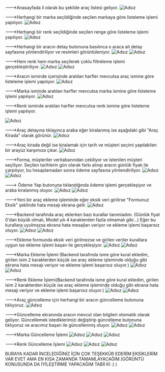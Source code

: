 --->Anasayfada il olarak bu şekilde araç listesi geliyor.
![Adsız](https://user-images.githubusercontent.com/41199747/114317520-22787100-9b11-11eb-97e6-61352d4ed0ce.png)

--->Herhangi bir marka seçildiğinde seçilen markaya göre listeleme işlemi yapılıyor.
![Adsız](https://user-images.githubusercontent.com/41199747/114317635-a6caf400-9b11-11eb-8c8f-a0dfb121f4d7.png)

--->Herhangi bir renk seçildiğinde seçilen renge göre listeleme işlemi yapılıyor.
![Adsız](https://user-images.githubusercontent.com/41199747/114317674-ec87bc80-9b11-11eb-86d7-b031abade2f3.png)

--->Herhangi bir aracın detay butonuna basılınca o araca ait detay sayfasına yönlendiriliyor ve resimleri görüntüleniyor.
![Adsız](https://user-images.githubusercontent.com/41199747/114317788-746dc680-9b12-11eb-91aa-aa6783873887.png)
![Adsız](https://user-images.githubusercontent.com/41199747/114317840-be56ac80-9b12-11eb-897f-fbde8d1440ff.png)

--->Hem renk hem marka seçilerek çoklu filtreleme işlemi gerçekleştiriliyor.
![Adsız](https://user-images.githubusercontent.com/41199747/114317936-2c02d880-9b13-11eb-8cb5-50f1afbf1426.png)
![Adsız](https://user-images.githubusercontent.com/41199747/114317969-52c10f00-9b13-11eb-979f-ea0303401b0e.png)

--->Aracın isminde içerisinde aratılan harfler mevcutsa araç ismine göre listeleme işlemi yapılıyor.
![Adsız](https://user-images.githubusercontent.com/41199747/114318099-1a6e0080-9b14-11eb-81c5-dd6fa4773af1.png)

--->Marka isminde  aratılan harfler mevcutsa marka ismine göre listeleme işlemi yapılıyor.
![Adsız](https://user-images.githubusercontent.com/41199747/114318162-6de04e80-9b14-11eb-81fc-e8e9b9ac0f7e.png)

--->Renk isminde  aratılan harfler mevcutsa renk ismine göre listeleme işlemi yapılıyor.

![Adsız](https://user-images.githubusercontent.com/41199747/114318200-a849eb80-9b14-11eb-9dc0-22bae4124295.png)

--->Araç detayına tıklayınca araba eğer kiralanmış ise aşağıdaki gibi "Araç Kirada" olarak görünür.
![Adsız](https://user-images.githubusercontent.com/41199747/114318431-8c931500-9b15-11eb-9bbd-ad7c656d4076.png)

--->Araç kirada değil ise kiralamak için tarih ve müşteri seçimi yapılabilen bir arayüz karşımıza çıkar.
![Adsız](https://user-images.githubusercontent.com/41199747/114318510-f9a6aa80-9b15-11eb-8d46-b552eee94c04.png)

--->Forma, müşteriler veritabanından çekiliyor ve istenilen müşteri seçiliyor. Seçilen tarihlerin gün olarak farkı alınıp aracın günlük fiyatı ile çarpılıyor, bu hesaplamadan sonra ödeme sayfasına yönlendiriliyor.
![Adsız](https://user-images.githubusercontent.com/41199747/114318673-cfa1b800-9b16-11eb-9d3d-aaf9bb167c19.png)
![Adsız](https://user-images.githubusercontent.com/41199747/114318902-ba795900-9b17-11eb-9c7a-9519df343b40.png)

---> Ödeme Yap butonuna tıklandığında ödeme işlemi gerçekleşiyor ve araba kiralanmış oluyor.
![Adsız](https://user-images.githubusercontent.com/41199747/114319000-31aeed00-9b18-11eb-8b20-35d385271e4a.png)
![Adsız](https://user-images.githubusercontent.com/41199747/114319040-6d49b700-9b18-11eb-97c0-793fc919b5cc.png)

--->Yeni bir araç ekleme işleminde eğer eksik veri girilirse "Formunuz Eksik" şeklinde hata mesajı ekrana gelir.
![Adsız](https://user-images.githubusercontent.com/41199747/114319221-3cb64d00-9b19-11eb-92f8-ec0ce14d4e1e.png)

--->Backend tarafında araç eklerken bazı kurallar tanımladım. (Günlük fiyat 0'dan büyük olmalı, Model yılı 4 karakterden fazla olmamalı gibi...) Eğer bu kurallara uyulmazsa ekrana hata mesajları veriyor ve ekleme işlemi başarısız oluyor.
![Adsız](https://user-images.githubusercontent.com/41199747/114319317-a0407a80-9b19-11eb-9852-d8230dbe4afe.png)
![Adsız](https://user-images.githubusercontent.com/41199747/114319379-ef86ab00-9b19-11eb-9d87-8172137b1e1f.png)

--->Ekleme formunda eksik veri girilmezse ve girilen veriler kurallara uygun ise ekleme işlemi başarı ile gerçekleşiyor.
![Adsız](https://user-images.githubusercontent.com/41199747/114319477-602dc780-9b1a-11eb-84dc-34c2d04fafd6.png)
![Adsız](https://user-images.githubusercontent.com/41199747/114319501-82274a00-9b1a-11eb-8921-bb9bb6fb3a48.png)

--->Marka Ekleme İşlemi  (Backend tarafında isme göre kural ekledim, girilen isim 2 karakterden küçük ise araç ekleme işleminde olduğu gibi ekrana hata mesajı veriyor ve ekleme işlemi başarısız oluyor.)
![Adsız](https://user-images.githubusercontent.com/41199747/114319564-b13dbb80-9b1a-11eb-9884-7e9f93f22739.png)
![Adsız](https://user-images.githubusercontent.com/41199747/114319593-c9add600-9b1a-11eb-92b4-610ba3caf4cb.png)

--->Renk Ekleme İşlemi(Backend tarafında isme göre kural ekledim, girilen isim 2 karakterden küçük ise araç ekleme işleminde olduğu gibi ekrana hata mesajı veriyor ve ekleme işlemi başarısız oluyor.)
![Adsız](https://user-images.githubusercontent.com/41199747/114319634-f235d000-9b1a-11eb-8282-1ef90886ef83.png)
![Adsız](https://user-images.githubusercontent.com/41199747/114319653-0679cd00-9b1b-11eb-993b-0f3aa8eb8470.png)

--->Araç güncelleme için herhangi bir aracın güncelleme butonuna tıklıyoruz.
![Adsız](https://user-images.githubusercontent.com/41199747/114319975-6f157980-9b1c-11eb-9fce-8433c33d6f1c.png)

--->Güncelleme ekranında aracın mevcut olan bilgileri otomatik olarak geliyor. Güncellemek istediklerimizi değiştirip güncelleme butonuna tıklıyoruz ve aracımız başarı ile güncellenmiş oluyor.
![Adsız](https://user-images.githubusercontent.com/41199747/114320017-9cfabe00-9b1c-11eb-881f-10c1da89e864.png)
![Adsız](https://user-images.githubusercontent.com/41199747/114320088-fa8f0a80-9b1c-11eb-9f57-99ecd910e27a.png)


--->Marka Güncelleme İşlemi
![Adsız](https://user-images.githubusercontent.com/41199747/114320146-31fdb700-9b1d-11eb-9342-63e3adc7093b.png)
![Adsız](https://user-images.githubusercontent.com/41199747/114320169-56f22a00-9b1d-11eb-9c07-90afd461beb0.png)
![Adsız](https://user-images.githubusercontent.com/41199747/114320184-6cffea80-9b1d-11eb-8512-95f1ee250acb.png)


--->Renk Güncelleme İşlemi
![Adsız](https://user-images.githubusercontent.com/41199747/114320224-a89ab480-9b1d-11eb-9337-f1dcba38560b.png)
![Adsız](https://user-images.githubusercontent.com/41199747/114320248-c0723880-9b1d-11eb-88e2-c764a0050843.png)
![Adsız](https://user-images.githubusercontent.com/41199747/114320264-d41d9f00-9b1d-11eb-813e-2dfb410e6c1c.png)



BURAYA KADAR İNCELEDİĞİNİZ İÇİN ÇOK TEŞEKKÜR EDERİM EKSİKLERİM VAR EVET AMA EN KISA ZAMANDA TAMAMLAYACAĞIM.(GÖRÜNTÜ KONUSUNDA DA İYİLEŞTİRME YAPACAĞIM TABİİ Kİ :) )









